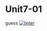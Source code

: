 # Unit7-01
guess
 [![linter](https://github.com/Solomontesfaye2/Unit7-01/workflows/linter/badge.svg)](https://github.com/marketplace/actions/super-linter)         
